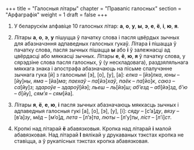 +++
title = "Галосныя літары"
chapter = "Правапіс галосных"
section = "Арфаграфія"
weight = 1
draft = false
+++

1. У беларускім алфавіце 10 галосных літар: __а__, __о__, __у__, __ы__, __э__, __е__, __ё__, __і__, __ю__, __я__.

2. Літары __а__, __о__, __э__, __у__ пішуцца ў пачатку слова і пасля цвёрдых зычных для абазначэння адпаведных галосных гукаў. Літара __і__ пішацца ў пачатку слова, пасля зычных пішацца __ы__ або __і__ ў залежнасці ад цвёрдасці або мяккасці зычных. Літары __е__, __ё__, __ю__, __я__ ў пачатку слова, у сярэдзіне слова пасля галосных, ў (у нескладовага), раздзяляльнага мяккага знака і апострафа абазначаюць на пісьме спалучэнне зычнага гука [й] з галоснымі [э], [о], [у], [а]: _елка_ – [йэ]<i>лка</i>, _юны_ – [йу]<i>ны</i>, _яма_ – [йа]<i>ма</i>; _паехаў_ – <i>па</i>[йэ]<i>хаў</i>, _паёк_ – <i>па</i>[йо]<i>к</i>, _саюз_ – <i>са</i>[йу]<i>з</i>; _здароўе_ – <i>здароў</i>[йэ]; _льеш_ – <i>ль</i>[йэ]<i>ш</i>; _аб’езд_ – <i>аб</i>[йэ]<i>зд</i>, _б’ю_ – <i>б</i>[йу], _сям’я_ – <i>сям</i>[йа].

3. Літары __я__, __ё__, __е__, __ю__, __і__ пасля зычных абазначаюць мяккасць зычных і адпаведныя галосныя гукі [а], [о], [э], [у], [і]: _сяду_ – [с’а]<i>ду</i>, _вязу_ – [в’а]<i>зу</i>, _мёд_ – [м’о]<i>д</i>, _лета_ – [л’э]<i>та</i>, _люты_ – [л’у]<i>ты</i>, _ліст_ – [л’і]<i>ст</i>.

4. Кропкі над літарай __ё__ абавязковыя. Кропка над літарай __і__ малой абавязковая. Над літарай __І__ вялікай у друкаваных тэкстах кропка не ставіцца, а ў рукапісных тэкстах кропка абавязковая.